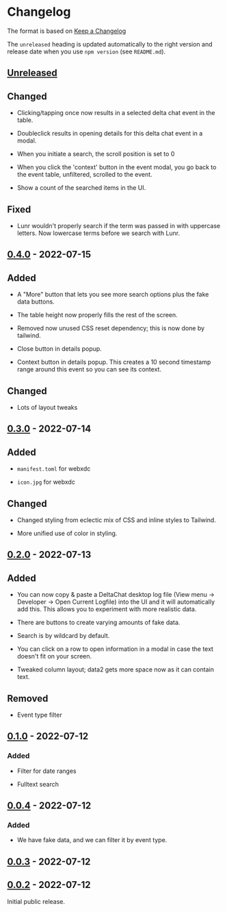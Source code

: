 # Changelog

The format is based on [Keep a Changelog](http://keepachangelog.com/en/1.0.0/)

The `unreleased` heading is updated automatically to the right version and
release date when you use `npm version` (see `README.md`).

## [Unreleased]

## Changed

- Clicking/tapping once now results in a selected delta chat event in the
  table.

- Doubleclick results in opening details for this delta chat event
  in a modal.

- When you initiate a search, the scroll position is set to 0

- When you click the 'context' button in the event modal, you go back to the
  event table, unfiltered, scrolled to the event.

- Show a count of the searched items in the UI.

## Fixed

- Lunr wouldn't properly search if the term was passed in with uppercase
  letters. Now lowercase terms before we search with Lunr.

## [0.4.0][] - 2022-07-15

## Added

- A "More" button that lets you see more search options plus the fake data
  buttons.

- The table height now properly fills the rest of the screen.

- Removed now unused CSS reset dependency; this is now done by tailwind.

- Close button in details popup.

- Context button in details popup. This creates a 10 second timestamp range
  around this event so you can see its context.

## Changed

- Lots of layout tweaks

## [0.3.0][] - 2022-07-14

## Added

- `manifest.toml` for webxdc

- `icon.jpg` for webxdc

## Changed

- Changed styling from eclectic mix of CSS and inline styles to Tailwind.

- More unified use of color in styling.

## [0.2.0][] - 2022-07-13

## Added

- You can now copy & paste a DeltaChat desktop log file (View menu -> Developer
  -> Open Current Logfile) into the UI and it will automatically add this. This
  allows you to experiment with more realistic data.

- There are buttons to create varying amounts of fake data.

- Search is by wildcard by default.

- You can click on a row to open information in a modal in case the text
  doesn't fit on your screen.

- Tweaked column layout; data2 gets more space now as it can contain text.

## Removed

- Event type filter

## [0.1.0][] - 2022-07-12

### Added

- Filter for date ranges

- Fulltext search

## [0.0.4][] - 2022-07-12

### Added

- We have fake data, and we can filter it by event type.

## [0.0.3][] - 2022-07-12

## [0.0.2][] - 2022-07-12

Initial public release.

[unreleased]: https://github.com/webxdc/debuglog/compare/v0.0.3...HEAD
[0.0.3]: https://github.com/webxdc/debuglog/compare/v0.0.2...v0.0.3
[0.0.2]: https://github.com/webxdc/debuglog/tree/v0.0.2
[unreleased]: https://github.com/webxdc/debuglog/compare/v0.0.4...HEAD
[0.0.4]: https://github.com/webxdc/debuglog/tree/v0.0.4
[unreleased]: https://github.com/webxdc/debuglog/compare/v0.1.0...HEAD
[0.1.0]: https://github.com/webxdc/debuglog/tree/v0.1.0
[unreleased]: https://github.com/webxdc/debuglog/compare/v0.2.0...HEAD
[0.2.0]: https://github.com/webxdc/debuglog/tree/v0.2.0
[unreleased]: https://github.com/webxdc/debuglog/compare/v0.3.0...HEAD
[0.3.0]: https://github.com/webxdc/debuglog/tree/v0.3.0
[unreleased]: https://github.com/webxdc/debuglog/compare/v0.4.0...HEAD
[0.4.0]: https://github.com/webxdc/debuglog/tree/v0.4.0
